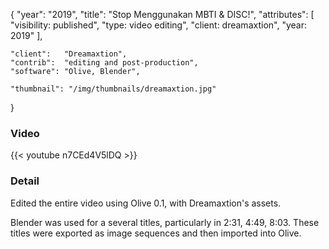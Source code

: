 {
	"year": "2019",
	"title": "Stop Menggunakan MBTI & DISC!",
	"attributes": [
		"visibility: published",
		"type: video editing",
		"client: dreamaxtion",
		"year: 2019"
	],
	
	"client":   "Dreamaxtion",
	"contrib":  "editing and post-production",
	"software": "Olive, Blender",
	
	"thumbnail": "/img/thumbnails/dreamaxtion.jpg"
}

### Video
{{< youtube n7CEd4V5lDQ >}}

### Detail
Edited the entire video using Olive 0.1, with Dreamaxtion's assets.

Blender was used for a several titles, particularly in 2:31, 4:49, 8:03. These titles were exported as image sequences and then imported into Olive.
